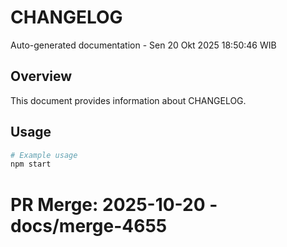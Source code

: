 # CHANGELOG

Auto-generated documentation - Sen 20 Okt 2025 18:50:46 WIB

## Overview

This document provides information about CHANGELOG.

## Usage

```bash
# Example usage
npm start
```

# PR Merge: 2025-10-20 - docs/merge-4655

